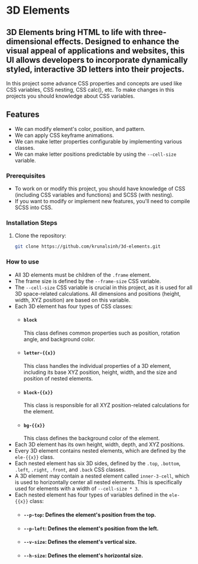 # 3D Elements

## 3D Elements bring HTML to life with three-dimensional effects. Designed to enhance the visual appeal of applications and websites, this UI allows developers to incorporate dynamically styled, interactive 3D letters into their projects.

In this project some advance CSS properties and concepts are used like CSS variables, CSS nesting, CSS calc(), etc. To make changes in this projects you should knowledge about CSS variables.

## Features

- We can modify element's color, position, and pattern.
- We can apply CSS keyframe animations.
- We can make letter properties configurable by implementing various classes.
- We can make letter positions predictable by using the `--cell-size` variable. 

### Prerequisites
- To work on or modify this project, you should have knowledge of CSS (including CSS variables and functions) and SCSS (with nesting).
- If you want to modify or implement new features, you'll need to compile SCSS into CSS.

### Installation Steps

1. Clone the repository:
   ```bash
   git clone https://github.com/krunalsinh/3d-elements.git


### How to use

- All 3D elements must be children of the `.frame` element.
- The frame size is defined by the `--frame-size` CSS variable.
- The `--cell-size` CSS variable is crucial in this project, as it is used for all 3D space-related calculations. All dimensions and positions (height, width, XYZ position) are based on this variable.
- Each 3D element has four types of CSS classes:
   - #### `block`
     This class defines common properties such as position, rotation angle, and background color.
   - #### `letter-{{x}}`
     This class handles the individual properties of a 3D element, including its base XYZ position, height, width, and the size and position of nested elements.
   - #### `block-{{x}}`
     This class is responsible for all XYZ position-related calculations for the element.
   - #### `bg-{{x}}`
     This class defines the background color of the element.
- Each 3D element has its own height, width, depth, and XYZ positions.
- Every 3D element contains nested elements, which are defined by the `ele-{{x}}` class.
- Each nested element has six 3D sides, defined by the `.top`, `.bottom`, `.left`, `.right`, `.front`, and `.back` CSS classes.
- A 3D element may contain a nested element called `inner-3-cell`, which is used to horizontally center all nested elements. This is specifically used for elements with a width of `--cell-size * 3`.
- Each nested element has four types of variables defined in the `ele-{{x}}` class:
   - #### `--p-top`: Defines the element's position from the top.
   - #### `--p-left`: Defines the element's position from the left.
   - #### `--v-size`: Defines the element's vertical size.
   - #### `--h-size`: Defines the element's horizontal size.
